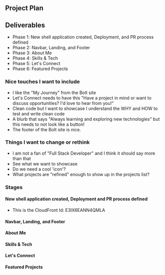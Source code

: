 ## Project Plan

## Deliverables

- Phase 1: New shell application created, Deployment, and PR process defined
- Phase 2: Navbar, Landing, and Footer
- Phase 3: About Me
- Phase 4: Skills & Tech
- Phase 5: Let's Connect
- Phase 6: Featured Projects

### Nice touches I want to include

- I like the "My Journey" from the Bolt site
- Let's Connect needs to have this "Have a project in mind or want to discuss opportunities? I'd love to hear from you!"
- Clean code but I want to showcase I understand the WHY and HOW to test and write clean code
- A blurb that says "Always learning and exploring new technologies" but this needs to not look like a button!
- The footer of the Bolt site is nice.

### Things I want to change or rethink

- I am not a fan of "Full Stack Developer" and I think it should say more than that
- See what we want to showcase
- Do we need a cool 'icon'?
- What projects are "refined" enough to show up in the projects list?

### Stages

#### New shell application created, Deployment and PR process defined

- This is the CloudFront Id: E3IX6EANN4QMLA

#### Navbar, Landing, and Footer

#### About Me

#### Skills & Tech

#### Let's Connect

#### Featured Projects

